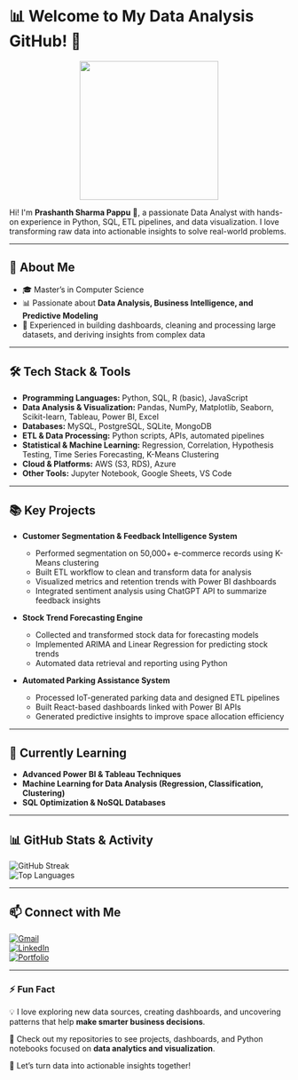 # 📊 Welcome to My Data Analysis GitHub! 🚀
<p align="center">
  <img src="https://media.giphy.com/media/qgQUggAC3Pfv687qPC/giphy.gif" width="250" height="250">
</p>

Hi! I'm **Prashanth Sharma Pappu** 👋, a passionate Data Analyst with hands-on experience in Python, SQL, ETL pipelines, and data visualization. I love transforming raw data into actionable insights to solve real-world problems.  

---

## 🌟 About Me
- 🎓 Master’s in Computer Science  
- 📊 Passionate about **Data Analysis, Business Intelligence, and Predictive Modeling**  
- 🚀 Experienced in building dashboards, cleaning and processing large datasets, and deriving insights from complex data  

---

## 🛠️ Tech Stack & Tools
- **Programming Languages:** Python, SQL, R (basic), JavaScript  
- **Data Analysis & Visualization:** Pandas, NumPy, Matplotlib, Seaborn, Scikit-learn, Tableau, Power BI, Excel  
- **Databases:** MySQL, PostgreSQL, SQLite, MongoDB  
- **ETL & Data Processing:** Python scripts, APIs, automated pipelines  
- **Statistical & Machine Learning:** Regression, Correlation, Hypothesis Testing, Time Series Forecasting, K-Means Clustering  
- **Cloud & Platforms:** AWS (S3, RDS), Azure  
- **Other Tools:** Jupyter Notebook, Google Sheets, VS Code  

---

## 📚 Key Projects
- **Customer Segmentation & Feedback Intelligence System**  
  - Performed segmentation on 50,000+ e-commerce records using K-Means clustering  
  - Built ETL workflow to clean and transform data for analysis  
  - Visualized metrics and retention trends with Power BI dashboards  
  - Integrated sentiment analysis using ChatGPT API to summarize feedback insights  

- **Stock Trend Forecasting Engine**  
  - Collected and transformed stock data for forecasting models  
  - Implemented ARIMA and Linear Regression for predicting stock trends  
  - Automated data retrieval and reporting using Python  

- **Automated Parking Assistance System**  
  - Processed IoT-generated parking data and designed ETL pipelines  
  - Built React-based dashboards linked with Power BI APIs  
  - Generated predictive insights to improve space allocation efficiency  

---

## 📌 Currently Learning
- **Advanced Power BI & Tableau Techniques**  
- **Machine Learning for Data Analysis (Regression, Classification, Clustering)**  
- **SQL Optimization & NoSQL Databases**  

---

## 📊 GitHub Stats & Activity
![GitHub Streak](https://github-readme-streak-stats.herokuapp.com/?user=your-github-username&theme=react&hide_border=true)  
![Top Languages](https://github-readme-stats.vercel.app/api/top-langs/?username=your-github-username&layout=compact&theme=react&hide_border=true)  

---

## 📫 Connect with Me
[![Gmail](https://img.shields.io/badge/Gmail-D14836?style=for-the-badge&logo=gmail&logoColor=white)](mailto:pappuprashanthsharma46@gmail.com)  
[![LinkedIn](https://img.shields.io/badge/LinkedIn-0077B5?style=for-the-badge&logo=linkedin&logoColor=white)](https://www.linkedin.com/in/prsdev/)  
[![Portfolio](https://img.shields.io/badge/Portfolio-000000?style=for-the-badge&logo=web&logoColor=white)](https://delicate-tulumba-ce048e.netlify.app/)  

---

### ⚡ Fun Fact
💡 I love exploring new data sources, creating dashboards, and uncovering patterns that help **make smarter business decisions**.  

🔹 Check out my repositories to see projects, dashboards, and Python notebooks focused on **data analytics and visualization**.  

🚀 Let’s turn data into actionable insights together!
